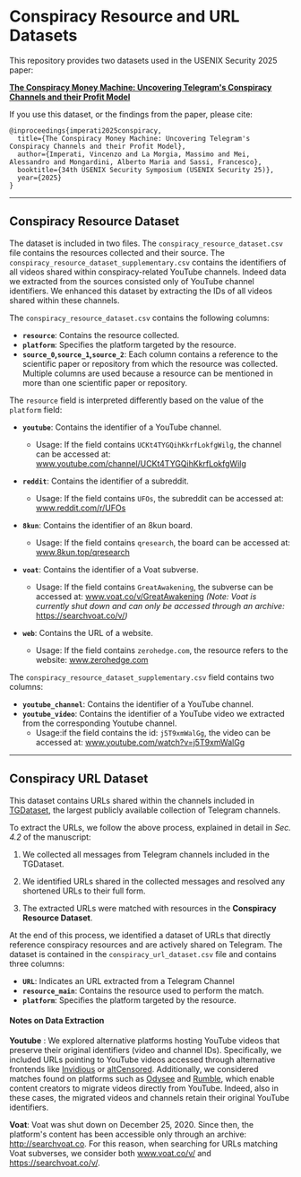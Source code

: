 # Conspiracy Resource and URL Datasets

This repository provides two datasets used in the USENIX Security 2025 paper:

**[The Conspiracy Money Machine: Uncovering Telegram's Conspiracy Channels and their Profit Model](https://arxiv.org/abs/2310.15977)**

If you use this dataset, or the findings from the paper, please cite:

```
@inproceedings{imperati2025conspiracy,
  title={The Conspiracy Money Machine: Uncovering Telegram's Conspiracy Channels and their Profit Model},
  author={Imperati, Vincenzo and La Morgia, Massimo and Mei, Alessandro and Mongardini, Alberto Maria and Sassi, Francesco},
  booktitle={34th USENIX Security Symposium (USENIX Security 25)},
  year={2025}
}
```

---

## Conspiracy Resource Dataset
The dataset is included in two files.
The `conspiracy_resource_dataset.csv` file contains the resources collected and their source. 
The `conspiracy_resource_dataset_supplementary.csv` contains the identifiers of all videos shared within conspiracy-related YouTube channels. 
Indeed data we extracted from the sources consisted only of YouTube channel identifiers. We enhanced this dataset by extracting the IDs of all videos shared within these channels.

The `conspiracy_resource_dataset.csv` contains the following columns:

- **`resource`**: Contains the resource collected.
- **`platform`**: Specifies the platform targeted by the resource.  
- **`source_0`,`source_1`,`source_2`**: Each column contains a reference to the scientific paper or repository from which the resource was collected. 
Multiple columns are used because a resource can be mentioned in more than one scientific paper or repository. 

  
The `resource` field is interpreted differently based on the value of the `platform` field:


- **`youtube`**: Contains the identifier of a YouTube channel.  
    - Usage: If the field contains `UCKt4TYGQihKkrfLokfgWilg`, the channel can be accessed at: 
  www.youtube.com/channel/UCKt4TYGQihKkrfLokfgWilg
  
- **`reddit`**: Contains the identifier of a subreddit.  
  - Usage: If the field contains `UFOs`, the subreddit can be accessed at: www.reddit.com/r/UFOs
  
- **`8kun`**: Contains the identifier of an 8kun board.  
  - Usage: If the field contains `qresearch`, the board can be accessed at:
   www.8kun.top/qresearch
  
- **`voat`**: Contains the identifier of a Voat subverse.  
  - Usage: If the field contains `GreatAwakening`, the subverse can be accessed at: 
   www.voat.co/v/GreatAwakening 
  *(Note: Voat is currently shut down and can only be accessed through an archive:* https://searchvoat.co/v/*)*
  
- **`web`**: Contains the URL of a website.  
  - Usage: If the field contains `zerohedge.com`, the resource refers to the website: 
www.zerohedge.com

The `conspiracy_resource_dataset_supplementary.csv` field contains two columns:
- **`youtube_channel`**: Contains the identifier of a YouTube channel.
- **`youtube_video`**: Contains the identifier of a YouTube video we extracted from the corresponding Youtube channel.  
    - Usage:if the field contains the id: `j5T9xmWalGg`, the video can be accessed at: www.youtube.com/watch?v=j5T9xmWalGg


---
## Conspiracy URL Dataset
This dataset contains URLs shared within the channels included in [TGDataset](https://zenodo.org/records/7640712), the largest publicly available collection of Telegram channels.

To extract the URLs, we follow the above process, explained in detail in *Sec. 4.2* of the manuscript:

1. We collected all messages from Telegram channels included in the TGDataset.

2. We identified URLs shared in the collected messages and resolved any shortened URLs to their full form.

3. The extracted URLs were matched with resources in the **Conspiracy Resource Dataset**.  

At the end of this process, we identified a dataset of URLs that directly reference conspiracy resources and are actively shared on Telegram.
The dataset is contained in the ```conspiracy_url_dataset.csv``` file and contains three columns:

- **`URL`**: Indicates an URL extracted from a Telegram Channel  
- **`resource_main`**: Contains the  resource used to perform the match.  
- **`platform`**: Specifies the platform targeted by the resource.  

#### Notes on Data Extraction
 **Youtube** : We explored alternative platforms hosting YouTube videos that preserve their original identifiers (video and channel IDs). 
Specifically, we included URLs pointing to YouTube videos accessed through alternative frontends like [Invidious](https://invidious.io/) or [altCensored](https://altcensored.com/). 
Additionally, we considered matches found on platforms such as [Odysee](https://odysee.com/) and [Rumble](https://rumble.com/), which enable content creators to migrate videos directly from YouTube. 
Indeed, also in these cases, the migrated videos and channels retain their original YouTube identifiers.

**Voat**: Voat was shut down on December 25, 2020. Since then, the platform's content has been accessible only through an archive: http://searchvoat.co. For this reason, when searching for URLs matching Voat subverses, we consider both www.voat.co/v/ and https://searchvoat.co/v/.

